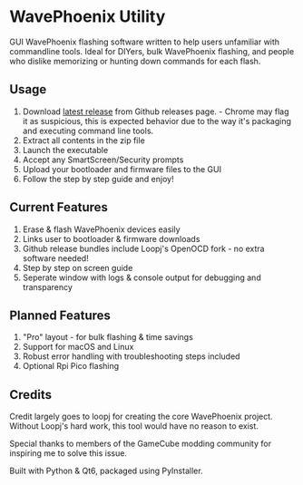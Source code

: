 # WavePhoenix Utility

GUI WavePhoenix flashing software written to help users unfamiliar with commandline tools. Ideal for DIYers, bulk WavePhoenix flashing, and people who dislike memorizing or hunting down commands for each flash.

## Usage
1. Download [latest release](https://github.com/SL9M/wavephoenix-utility/releases/latest)
 from Github releases page. - Chrome may flag it as suspicious, this is expected behavior due to the way it's packaging and executing command line tools. 
2. Extract all contents in the zip file
3. Launch the executable
4. Accept any SmartScreen/Security prompts
5. Upload your bootloader and firmware files to the GUI
6. Follow the step by step guide and enjoy!

## Current Features
1. Erase & flash WavePhoenix devices easily
2. Links user to bootloader & firmware downloads
3. Github release bundles include Loopj's OpenOCD fork - no extra software needed!
4. Step by step on screen guide
5. Seperate window with logs & console output for debugging and transparency

## Planned Features
1. "Pro" layout - for bulk flashing & time savings
3. Support for macOS and Linux 
4. Robust error handling with troubleshooting steps included
5. Optional Rpi Pico flashing

## Credits
Credit largely goes to loopj for creating the core WavePhoenix project. Without Loopj's hard work, this tool would have no reason to exist.

Special thanks to members of the GameCube modding community for inspiring me to solve this issue.

Built with Python & Qt6, packaged using PyInstaller.
